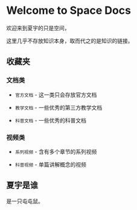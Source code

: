 # Welcome to Space Docs

欢迎来到夏宇的只是空间，

这里几乎不存放知识本身，取而代之的是知识的链接。

## 收藏夹

### 文档类

* `官方文档` - 这一类只会存放官方文档

* `教学文档` - 一些优秀的第三方教学文档

* `科普文档` - 一些优秀的科普文档

### 视频类

* `系列视频` - 含有多个章节的系列视频

* `科普视频` - 单篇讲解概念的视频

## 夏宇是谁

是一只屯屯鼠。